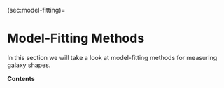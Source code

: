 (sec:model-fitting)=
# Model-Fitting Methods

In this section we will take a look at model-fitting methods for measuring galaxy shapes.

**Contents**

```{tableofcontents}
```
